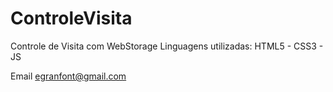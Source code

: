 # ControleVisita
Controle de Visita com WebStorage
Linguagens utilizadas: HTML5 - CSS3 - JS

Email [egranfont@gmail.com](egranfont@gmail.com)
